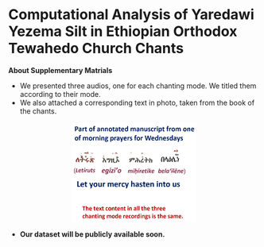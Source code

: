 # Computational Analysis of Yaredawi Yezema Silt in Ethiopian Orthodox Tewahedo Church Chants 

**About Supplementary Matrials**
* We presented three audios, one for each chanting mode. We titled them according to their mode. 
* We also attached a corresponding text in photo, taken from the book of the chants. 

<p align="center">
    <img src="/supplementary/manuscript_segment_2024-10-25_185957.png"  height="200px"  width="50%">
</p>

* **Our dataset will be publicly available soon.**